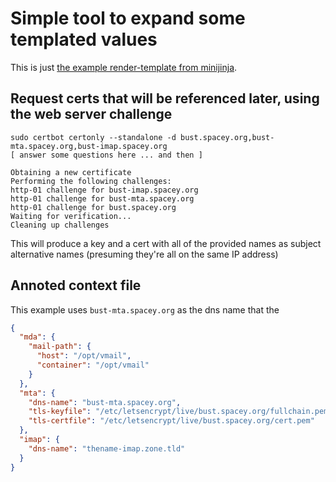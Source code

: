 # Simple tool to expand some templated values

This is just [the example render-template from minijinja](https://github.com/mitsuhiko/minijinja/tree/main/examples/render-template).

## Request certs that will be referenced later, using the web server challenge

```
sudo certbot certonly --standalone -d bust.spacey.org,bust-mta.spacey.org,bust-imap.spacey.org
[ answer some questions here ... and then ]

Obtaining a new certificate
Performing the following challenges:
http-01 challenge for bust-imap.spacey.org
http-01 challenge for bust-mta.spacey.org
http-01 challenge for bust.spacey.org
Waiting for verification...
Cleaning up challenges

```

This will produce a key and a cert with all of the provided names as
subject alternative names (presuming they're all on the same IP address)

## Annoted context file

This example uses `bust-mta.spacey.org` as the dns name that the 

```json
{
  "mda": {
    "mail-path": {
      "host": "/opt/vmail",
      "container": "/opt/vmail"
    }
  },
  "mta": {
    "dns-name": "bust-mta.spacey.org",
    "tls-keyfile": "/etc/letsencrypt/live/bust.spacey.org/fullchain.pem",
    "tls-certfile": "/etc/letsencrypt/live/bust.spacey.org/cert.pem"
  },
  "imap": {
    "dns-name": "thename-imap.zone.tld"
  }
}
```
